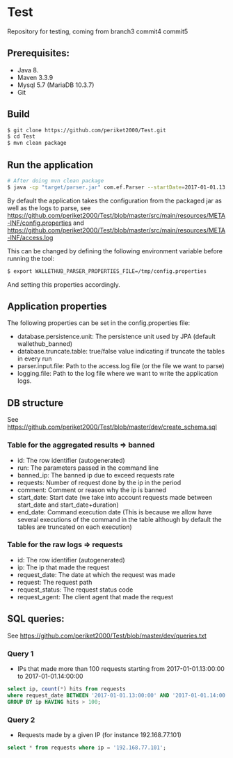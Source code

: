# Test

Repository for testing, coming from branch3
commit4
commit5

## Prerequisites:
* Java 8.
* Maven 3.3.9
* Mysql 5.7 (MariaDB 10.3.7)
* Git

## Build
```bash
$ git clone https://github.com/periket2000/Test.git
$ cd Test
$ mvn clean package
```

## Run the application
```bash
# After doing mvn clean package
$ java -cp "target/parser.jar" com.ef.Parser --startDate=2017-01-01.13:00:00 --duration=daily --threshold=250
```
By default the application takes the configuration from the packaged jar as well as the logs to parse, see https://github.com/periket2000/Test/blob/master/src/main/resources/META-INF/config.properties and https://github.com/periket2000/Test/blob/master/src/main/resources/META-INF/access.log

This can be changed by defining the following environment variable before running the tool:
```bash
$ export WALLETHUB_PARSER_PROPERTIES_FILE=/tmp/config.properties
```
And setting this properties accordingly.

## Application properties
The following properties can be set in the config.properties file:
* database.persistence.unit: The persistence unit used by JPA (default wallethub_banned)
* database.truncate.table: true/false value indicating if truncate the tables in every run
* parser.input.file: Path to the access.log file (or the file we want to parse)
* logging.file: Path to the log file where we want to write the application logs.

## DB structure
See https://github.com/periket2000/Test/blob/master/dev/create_schema.sql
### Table for the aggregated results => banned
* id: The row identifier (autogenerated)
* run: The parameters passed in the command line
* banned_ip: The banned ip due to exceed requests rate
* requests: Number of request done by the ip in the period
* comment: Comment or reason why the ip is banned
* start_date: Start date (we take into account requests made between start_date and start_date+duration)
* end_date: Command execution date (This is because we allow have several executions of the command in the table although by default the tables are truncated on each execution)
### Table for the raw logs => requests
* id: The row identifier (autogenerated)
* ip: The ip that made the request
* request_date: The date at which the request was made
* request: The request path
* request_status: The request status code
* request_agent: The client agent that made the request

## SQL queries:
See https://github.com/periket2000/Test/blob/master/dev/queries.txt
### Query 1
* IPs that made more than 100 requests starting from 2017-01-01.13:00:00 to 2017-01-01.14:00:00
```sql
select ip, count(*) hits from requests
where request_date BETWEEN '2017-01-01.13:00:00' AND '2017-01-01.14:00:00'
GROUP BY ip HAVING hits > 100;
```
### Query 2
* Requests made by a given IP (for instance 192.168.77.101)
```sql
select * from requests where ip = '192.168.77.101';
```
